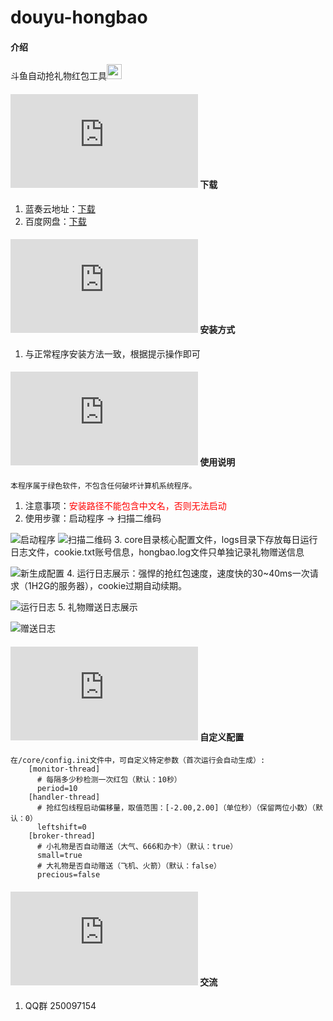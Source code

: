 # douyu-hongbao

#### 介绍
斗鱼自动抢礼物红包工具<img src="https://images.gitee.com/uploads/images/2020/1116/165713_916299e5_2268103.png" width = "24" height = "24"/>

#### ![下载](https://www.easyicon.net/api/resizeApi.php?id=1225445&size=24) 下载

1. 蓝奏云地址：[下载](https://yijianguanzhu.lanzous.com/ikyolihcymd)
2. 百度网盘：[下载](https://pan.baidu.com/s/1Nj5GrUrsHWju9W7MGWxX7w "提取码: yrxv")

#### ![安装教程](https://www.easyicon.net/api/resizeApi.php?id=1211336&size=24) 安装方式

1. 与正常程序安装方法一致，根据提示操作即可

#### ![说明](https://www.easyicon.net/api/resizeApi.php?id=1215091&size=24) 使用说明
    本程序属于绿色软件，不包含任何破坏计算机系统程序。

1. 注意事项：<font color=red>安装路径不能包含中文名，否则无法启动</font>
2. 使用步骤：启动程序 -> 扫描二维码

![启动程序](https://images.gitee.com/uploads/images/2020/1117/133300_4cdb1d85_7859954.png "启动程序")
![扫描二维码](https://images.gitee.com/uploads/images/2020/1117/133423_493a7593_7859954.png "扫描二维码")
3. core目录核心配置文件，logs目录下存放每日运行日志文件，cookie.txt账号信息，hongbao.log文件只单独记录礼物赠送信息

![新生成配置](https://images.gitee.com/uploads/images/2020/1117/135119_c9f3acca_7859954.png "新生成文件")
4. 运行日志展示：强悍的抢红包速度，速度快的30~40ms一次请求（1H2G的服务器），cookie过期自动续期。

![运行日志](https://images.gitee.com/uploads/images/2020/1117/135626_f2375e9b_7859954.png "运行日志")
5. 礼物赠送日志展示

![赠送日志](https://images.gitee.com/uploads/images/2020/1117/140106_344dfbce_7859954.png "赠送日志")

#### ![配置](https://www.easyicon.net/api/resizeApi.php?id=1183257&size=24) 自定义配置
    在/core/config.ini文件中，可自定义特定参数（首次运行会自动生成）:
        [monitor-thread]
          # 每隔多少秒检测一次红包（默认：10秒）
		  period=10
		[handler-thread]
		  # 抢红包线程启动偏移量，取值范围：[-2.00,2.00]（单位秒）（保留两位小数）（默认：0）
		  leftshift=0
		[broker-thread]
		  # 小礼物是否自动赠送（大气、666和办卡）（默认：true）
		  small=true
          # 大礼物是否自动赠送（飞机、火箭）（默认：false）
		  precious=false

#### ![交流](https://www.easyicon.net/api/resizeApi.php?id=550214&size=24) 交流

1. QQ群 250097154